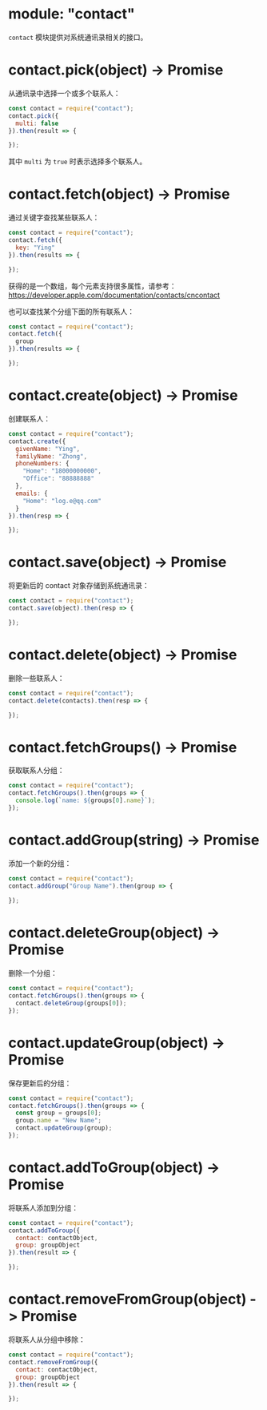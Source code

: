 # module: "contact"

`contact` 模块提供对系统通讯录相关的接口。

# contact.pick(object) -> Promise

从通讯录中选择一个或多个联系人：

```js
const contact = require("contact");
contact.pick({
  multi: false
}).then(result => {

});
```

其中 `multi` 为 `true` 时表示选择多个联系人。

# contact.fetch(object) -> Promise

通过关键字查找某些联系人：

```js
const contact = require("contact");
contact.fetch({
  key: "Ying"
}).then(results => {

});
```

获得的是一个数组，每个元素支持很多属性，请参考：https://developer.apple.com/documentation/contacts/cncontact

也可以查找某个分组下面的所有联系人：

```js
const contact = require("contact");
contact.fetch({
  group
}).then(results => {

});
```

# contact.create(object) -> Promise

创建联系人：

```js
const contact = require("contact");
contact.create({
  givenName: "Ying",
  familyName: "Zhong",
  phoneNumbers: {
    "Home": "18000000000",
    "Office": "88888888"
  },
  emails: {
    "Home": "log.e@qq.com"
  }
}).then(resp => {

});
```

# contact.save(object) -> Promise

将更新后的 contact 对象存储到系统通讯录：

```js
const contact = require("contact");
contact.save(object).then(resp => {

});
```

# contact.delete(object) -> Promise

删除一些联系人：

```js
const contact = require("contact");
contact.delete(contacts).then(resp => {

});
```

# contact.fetchGroups() -> Promise

获取联系人分组：

```js
const contact = require("contact");
contact.fetchGroups().then(groups => {
  console.log(`name: ${groups[0].name}`);
});
```

# contact.addGroup(string) -> Promise

添加一个新的分组：

```js
const contact = require("contact");
contact.addGroup("Group Name").then(group => {
  
});
```

# contact.deleteGroup(object) -> Promise

删除一个分组：

```js
const contact = require("contact");
contact.fetchGroups().then(groups => {
  contact.deleteGroup(groups[0]);
});
```

# contact.updateGroup(object) -> Promise

保存更新后的分组：

```js
const contact = require("contact");
contact.fetchGroups().then(groups => {
  const group = groups[0];
  group.name = "New Name";
  contact.updateGroup(group);
});
```

# contact.addToGroup(object) -> Promise

将联系人添加到分组：

```js
const contact = require("contact");
contact.addToGroup({
  contact: contactObject,
  group: groupObject
}).then(result => {

});
```

# contact.removeFromGroup(object) -> Promise

将联系人从分组中移除：

```js
const contact = require("contact");
contact.removeFromGroup({
  contact: contactObject,
  group: groupObject
}).then(result => {

});
```